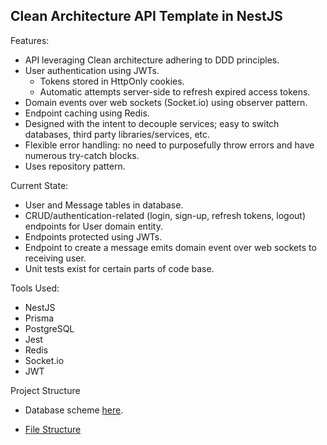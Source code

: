 ## Clean Architecture API Template in NestJS

Features:
- API leveraging Clean architecture adhering to DDD principles.
- User authentication using JWTs.
    - Tokens stored in HttpOnly cookies.
    - Automatic attempts server-side to refresh expired access tokens.
- Domain events over web sockets (Socket.io) using observer pattern.
- Endpoint caching using Redis.
- Designed with the intent to decouple services; easy to switch databases, third party libraries/services, etc.
- Flexible error handling: no need to purposefully throw errors and have numerous try-catch blocks.
- Uses repository pattern.

Current State:
- User and Message tables in database.
- CRUD/authentication-related (login, sign-up, refresh tokens, logout) endpoints for User domain entity.
- Endpoints protected using JWTs.
- Endpoint to create a message emits domain event over web sockets to receiving user.
- Unit tests exist for certain parts of code base.

Tools Used:
- NestJS
- Prisma
- PostgreSQL
- Jest
- Redis
- Socket.io
- JWT

Project Structure

- Database scheme [here](src/infrastructure/db/prisma/schema.prisma).

- [File Structure](./file-structure.md)